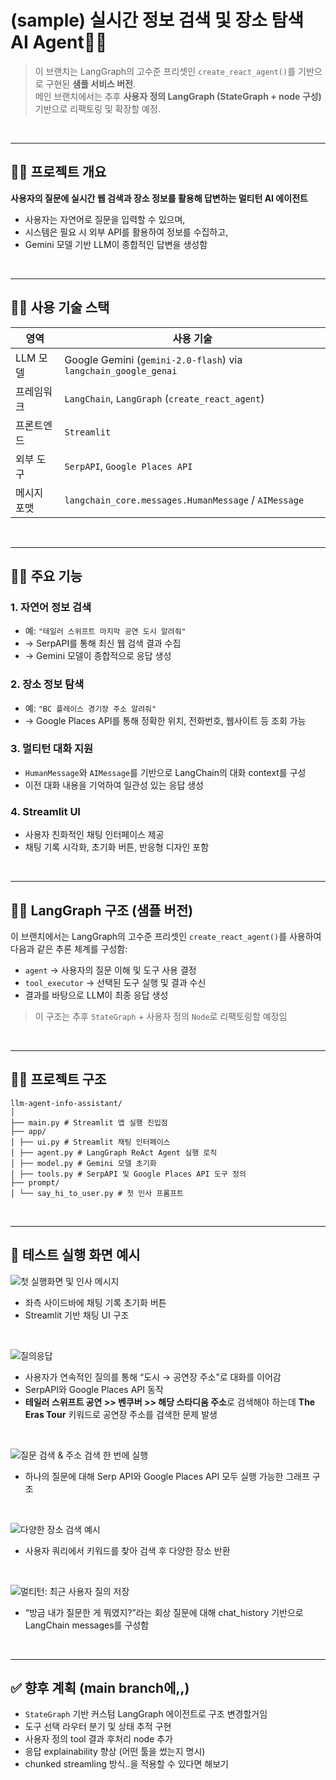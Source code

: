 # (sample) 실시간 정보 검색 및 장소 탐색 AI Agent🐱‍🏍

> 이 브랜치는 LangGraph의 고수준 프리셋인 `create_react_agent()`를 기반으로 구현된 **샘플 서비스 버전**.  
> 메인 브랜치에서는 추후 **사용자 정의 LangGraph (StateGraph + node 구성)** 기반으로 리팩토링 및 확장할 예정.

<br>

---

## 🐱‍💻 프로젝트 개요

**사용자의 질문에 실시간 웹 검색과 장소 정보를 활용해 답변하는 멀티턴 AI 에이전트**   
- 사용자는 자연어로 질문을 입력할 수 있으며,  
- 시스템은 필요 시 외부 API를 활용하여 정보를 수집하고,  
- Gemini 모델 기반 LLM이 종합적인 답변을 생성함  

<br>

---
## 🐱‍🐉 사용 기술 스택

| 영역 | 사용 기술 |
|------|-----------|
| LLM 모델 | Google Gemini (`gemini-2.0-flash`) via `langchain_google_genai` |
| 프레임워크 | `LangChain`, `LangGraph` (`create_react_agent`) |
| 프론트엔드 | `Streamlit` |
| 외부 도구 | `SerpAPI`, `Google Places API` |
| 메시지 포맷 | `langchain_core.messages.HumanMessage` / `AIMessage` |

<br>

---
## 🐱‍👓 주요 기능

### 1. **자연어 정보 검색**
- 예: `"테일러 스위프트 마지막 공연 도시 알려줘"`  
- → SerpAPI를 통해 최신 웹 검색 결과 수집  
- → Gemini 모델이 종합적으로 응답 생성

### 2. **장소 정보 탐색**
- 예: `"BC 플레이스 경기장 주소 알려줘"`  
- → Google Places API를 통해 정확한 위치, 전화번호, 웹사이트 등 조회 가능

### 3. **멀티턴 대화 지원**
- `HumanMessage`와 `AIMessage`를 기반으로 LangChain의 대화 context를 구성
- 이전 대화 내용을 기억하여 일관성 있는 응답 생성

### 4. **Streamlit UI**
- 사용자 친화적인 채팅 인터페이스 제공
- 채팅 기록 시각화, 초기화 버튼, 반응형 디자인 포함

<br>

---
## 🐱‍🚀 LangGraph 구조 (샘플 버전)

이 브랜치에서는 LangGraph의 고수준 프리셋인 `create_react_agent()`를 사용하여 다음과 같은 추론 체계를 구성함:

- `agent` → 사용자의 질문 이해 및 도구 사용 결정
- `tool_executor` → 선택된 도구 실행 및 결과 수신
- 결과를 바탕으로 LLM이 최종 응답 생성

> 이 구조는 추후 `StateGraph` + 사용자 정의 `Node`로 리팩토링할 예정임

<br>

---

## 🐱‍👤 프로젝트 구조
```
llm-agent-info-assistant/
│
├── main.py # Streamlit 앱 실행 진입점
├── app/
│ ├── ui.py # Streamlit 채팅 인터페이스
│ ├── agent.py # LangGraph ReAct Agent 실행 로직
│ ├── model.py # Gemini 모델 초기화
│ ├── tools.py # SerpAPI 및 Google Places API 도구 정의
├── prompt/
│ └── say_hi_to_user.py # 첫 인사 프롬프트
```

<br>

---

## 📸 테스트 실행 화면 예시
![첫 실행화면 및 인사 메시지](img/test1.png)
- 좌측 사이드바에 채팅 기록 초기화 버튼
- Streamlit 기반 채팅 UI 구조

<br>

![질의응답](img/test2.png)
- 사용자가 연속적인 질의를 통해 “도시 → 공연장 주소”로 대화를 이어감
- SerpAPI와 Google Places API 동작
- **테일러 스위프트 공연 >> 벤쿠버 >> 해당 스타디움 주소**로 검색해야 하는데 **The Eras Tour** 키워드로 공연장 주소를 검색한 문제 발생

<br>

![질문 검색 & 주소 검색 한 번에 실행](img/test3.png)
- 하나의 질문에 대해 Serp API와 Google Places API 모두 실행 가능한 그래프 구조

<br>

![다양한 장소 검색 예시](img/test4.png)
- 사용자 쿼리에서 키워드를 찾아 검색 후 다양한 장소 반환

<br>

![멀티턴: 최근 사용자 질의 저장](img/test5.png)
- “방금 내가 질문한 게 뭐였지?”라는 회상 질문에 대해 chat_history 기반으로 LangChain messages를 구성함

<br>

---
## ✅ 향후 계획 (main branch에,,)

- `StateGraph` 기반 커스텀 LangGraph 에이전트로 구조 변경할거임
- 도구 선택 라우터 분기 및 상태 추적 구현
- 사용자 정의 tool 결과 후처리 node 추가
- 응답 explainability 향상 (어떤 툴을 썼는지 명시)
- chunked streamling 방식..을 적용할 수 있다면 해보기

<br><br>






